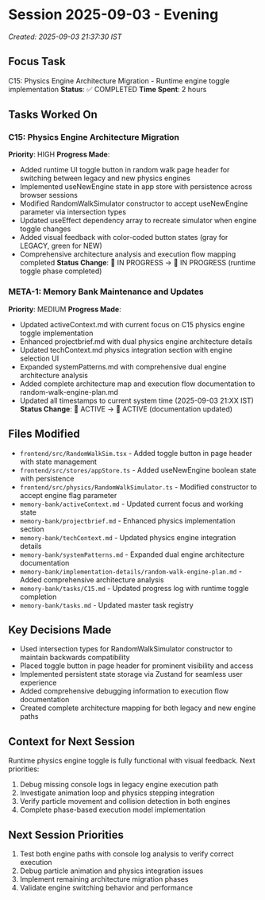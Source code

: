 # Session 2025-09-03 - Evening
*Created: 2025-09-03 21:37:30 IST*

## Focus Task
C15: Physics Engine Architecture Migration - Runtime engine toggle implementation
**Status**: ✅ COMPLETED
**Time Spent**: 2 hours

## Tasks Worked On
### C15: Physics Engine Architecture Migration
**Priority**: HIGH
**Progress Made**:
- Added runtime UI toggle button in random walk page header for switching between legacy and new physics engines
- Implemented useNewEngine state in app store with persistence across browser sessions
- Modified RandomWalkSimulator constructor to accept useNewEngine parameter via intersection types
- Updated useEffect dependency array to recreate simulator when engine toggle changes
- Added visual feedback with color-coded button states (gray for LEGACY, green for NEW)
- Comprehensive architecture analysis and execution flow mapping completed
**Status Change**: 🔄 IN PROGRESS → 🔄 IN PROGRESS (runtime toggle phase completed)

### META-1: Memory Bank Maintenance and Updates  
**Priority**: MEDIUM
**Progress Made**:
- Updated activeContext.md with current focus on C15 physics engine toggle implementation
- Enhanced projectbrief.md with dual physics engine architecture details
- Updated techContext.md physics integration section with engine selection UI
- Expanded systemPatterns.md with comprehensive dual engine architecture analysis
- Added complete architecture map and execution flow documentation to random-walk-engine-plan.md
- Updated all timestamps to current system time (2025-09-03 21:XX IST)
**Status Change**: 🔄 ACTIVE → 🔄 ACTIVE (documentation updated)

## Files Modified
- `frontend/src/RandomWalkSim.tsx` - Added toggle button in page header with state management
- `frontend/src/stores/appStore.ts` - Added useNewEngine boolean state with persistence
- `frontend/src/physics/RandomWalkSimulator.ts` - Modified constructor to accept engine flag parameter
- `memory-bank/activeContext.md` - Updated current focus and working state
- `memory-bank/projectbrief.md` - Enhanced physics implementation section
- `memory-bank/techContext.md` - Updated physics engine integration details  
- `memory-bank/systemPatterns.md` - Expanded dual engine architecture documentation
- `memory-bank/implementation-details/random-walk-engine-plan.md` - Added comprehensive architecture analysis
- `memory-bank/tasks/C15.md` - Updated progress log with runtime toggle completion
- `memory-bank/tasks.md` - Updated master task registry

## Key Decisions Made
- Used intersection types for RandomWalkSimulator constructor to maintain backwards compatibility
- Placed toggle button in page header for prominent visibility and access
- Implemented persistent state storage via Zustand for seamless user experience
- Added comprehensive debugging information to execution flow documentation
- Created complete architecture mapping for both legacy and new engine paths

## Context for Next Session
Runtime physics engine toggle is fully functional with visual feedback. Next priorities:
1. Debug missing console logs in legacy engine execution path
2. Investigate animation loop and physics stepping integration
3. Verify particle movement and collision detection in both engines
4. Complete phase-based execution model implementation

## Next Session Priorities
1. Test both engine paths with console log analysis to verify correct execution
2. Debug particle animation and physics integration issues
3. Implement remaining architecture migration phases
4. Validate engine switching behavior and performance
